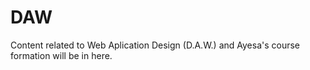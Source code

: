 # DAW
Content related to Web Aplication Design (D.A.W.) and Ayesa's course formation will be in here.
